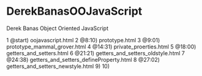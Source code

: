 # DerekBanasOOJavaScript
Derek Banas Object Oriented JavaScript

 1  @start) oojavascript.html
 2   @8:10) prototype.html
 3   @9:01) prototype_mammal_grover.html
 4  @14:31) private_proerties.html
 5  @18:00) getters_and_setters.html
 6  @21:21) getters_and_setters_oldstyle.html
 7  @24:38) getters_and_setters_defineProperty.html
 8  @27:02) getters_and_setters_newstyle.html
 9)
10)
